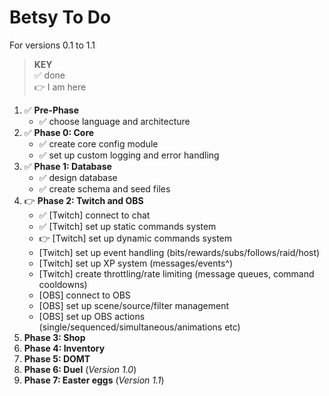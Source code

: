 # Betsy To Do

For versions 0.1 to 1.1

> **KEY**  
> ✅ done  
> 👉 I am here  

1. ✅ **Pre-Phase**
    - ✅ choose language and architecture
2. ✅ **Phase 0: Core**
    - ✅ create core config module
    - ✅ set up custom logging and error handling
3. ✅ **Phase 1: Database**
    - ✅ design database
    - ✅ create schema and seed files
4. 👉 **Phase 2: Twitch and OBS**
    - ✅ [Twitch] connect to chat
    - ✅ [Twitch] set up static commands system
    - 👉 [Twitch] set up dynamic commands system
    - [Twitch] set up event handling (bits/rewards/subs/follows/raid/host)
    - [Twitch] set up XP system (messages/events^)
    - [Twitch] create throttling/rate limiting (message queues, command cooldowns)
    - [OBS] connect to OBS
    - [OBS] set up scene/source/filter management
    - [OBS] set up OBS actions (single/sequenced/simultaneous/animations etc)
5. **Phase 3: Shop**
6. **Phase 4: Inventory**
7. **Phase 5: DOMT**
8. **Phase 6: Duel** (_Version 1.0_)
9. **Phase 7: Easter eggs** (_Version 1.1_)